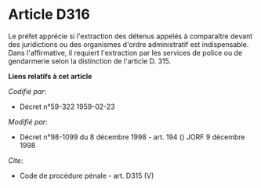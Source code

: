 # Article D316

Le préfet apprécie si l'extraction des détenus appelés à comparaître devant des juridictions ou des organismes d'ordre
administratif est indispensable. Dans l'affirmative, il requiert l'extraction par les services de police ou de gendarmerie
selon la distinction de l'article D. 315.

**Liens relatifs à cet article**

_Codifié par_:

  - Décret n°59-322 1959-02-23

_Modifié par_:

  - Décret n°98-1099 du 8 décembre 1998 - art. 194 () JORF 9 décembre 1998

_Cite_:

  - Code de procédure pénale - art. D315 (V)
